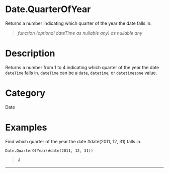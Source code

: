 ﻿# Date.QuarterOfYear
Returns a number indicating which quarter of the year the date falls in.
> _function (optional dateTime as nullable any) as nullable any_
# Description 
Returns a number from 1 to 4 indicating which quarter of the year the date <code>dateTime</code> falls in. <code>dateTime</code> can be a <code>date</code>, <code>datetime</code>, or <code>datetimezone</code> value.
# Category 
Date
# Examples 
Find which quarter of the year the date #date(2011, 12, 31) falls in.
```
Date.QuarterOfYear(#date(2011, 12, 31))
```
> 4
***
